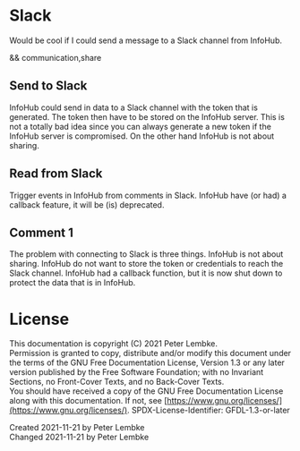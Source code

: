 # Slack

Would be cool if I could send a message to a Slack channel from InfoHub.

&& communication,share

## Send to Slack
InfoHub could send in data to a Slack channel with the token that is generated.
The token then have to be stored on the InfoHub server.
This is not a totally bad idea since you can always generate a new token if the InfoHub server is compromised.
On the other hand InfoHub is not about sharing.

## Read from Slack
Trigger events in InfoHub from comments in Slack.
InfoHub have (or had) a callback feature, it will be (is) deprecated.

## Comment 1
The problem with connecting to Slack is three things. InfoHub is not about sharing. 
InfoHub do not want to store the token or credentials to reach the Slack channel.
InfoHub had a callback function, but it is now shut down to protect the data that is in InfoHub.   

# License
This documentation is copyright (C) 2021 Peter Lembke.  
Permission is granted to copy, distribute and/or modify this document under the terms of the GNU Free Documentation License, Version 1.3 or any later version published by the Free Software Foundation; with no Invariant Sections, no Front-Cover Texts, and no Back-Cover Texts.  
You should have received a copy of the GNU Free Documentation License along with this documentation. If not, see [https://www.gnu.org/licenses/](https://www.gnu.org/licenses/).  SPDX-License-Identifier: GFDL-1.3-or-later

Created 2021-11-21 by Peter Lembke  
Changed 2021-11-21 by Peter Lembke  
